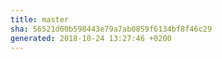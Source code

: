 ```yaml
---
title: master
sha: 56521d60b598443e79a7ab0859f6134bf8f46c29
generated: 2018-10-24 13:27:46 +0200
---
```

